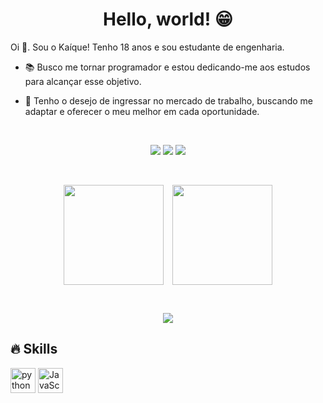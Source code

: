 <h1 align="center">Hello, world! 😁</h2>

<p>
 Oi 👋. Sou o Kaíque! Tenho 18 anos e sou estudante de engenharia.
 
   - 📚 Busco me tornar programador e estou dedicando-me aos estudos para alcançar esse objetivo. 
   
   - 🔭 Tenho o desejo de ingressar no mercado de trabalho, buscando me adaptar e oferecer o meu melhor em cada oportunidade.
</p>

<br> 

<p align="center">
  <a href="https://instagram.com/_kt.figura" target="_blank" style="text-decoration:none;">
    <img src="https://img.shields.io/badge/-Instagram-%23E4405F?style=for-the-badge&logo=instagram&logoColor=white">
  </a>
  <a href="mailto:kteixeira.dev@gmail.com" style="text-decoration:none;">
    <img src="https://img.shields.io/badge/-Gmail-%23333?style=for-the-badge&logo=gmail&logoColor=white">
  </a>
  <a href="https://www.linkedin.com/in/ka%C3%ADque-teixeira-a47269352/" target="_blank" style="text-decoration:none;">
    <img src="https://img.shields.io/badge/-LinkedIn-%230077B5?style=for-the-badge&logo=linkedin&logoColor=white">
  </a>
</p>

<br>

<p align="center">
  <a href="https://github.com/KaiqueTeixeira/github-readme-stats" style="display: inline-block; margin-right: 10px;">
    <img height=160 align="center" src="https://github-readme-stats.vercel.app/api?username=KaiqueTeixeira&theme=tokyonight" />
  </a>
  <a href="https://github.com/KaiqueTeixeira/convoychat" style="display: inline-block;">
    <img height=160 align="center" src="https://github-readme-stats.vercel.app/api/top-langs?username=KaiqueTeixeira&layout=compact&langs_count=8&card_width=320&theme=tokyonight" />
  </a>
</p>

<br>

<p align="center">
  <img src="https://media.giphy.com/media/gFPxNhzEWdFCCRAqf0/giphy.gif" />
</p>

<h2 align="left">🔥 Skills</h2>

<div align="left">
  <img src="https://cdn.jsdelivr.net/gh/devicons/devicon/icons/python/python-original.svg" height="40" alt="python logo"  />
  <img src="https://cdn.jsdelivr.net/gh/devicons/devicon@latest/icons/javascript/javascript-original.svg" height="40" alt="JavaScript logo" />
          
</div>
